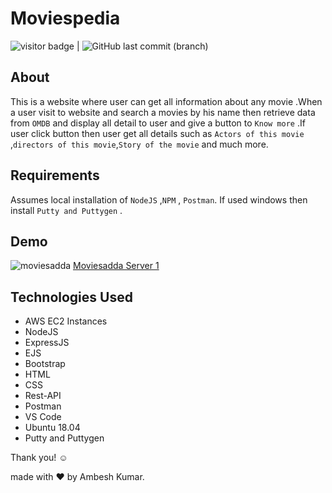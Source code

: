 # Moviespedia
<img src= "https://visitor-badge.laobi.icu/badge?page_id=201851019-iiitv/Movieadda " alt="visitor badge"/> |  ![GitHub last commit (branch)](https://img.shields.io/github/last-commit/201851019-iiitv/Movieadda/main)

## About 

This is a website where user can get all information about any movie .When a user visit to  website and search a movies by his name then  retrieve data from `OMDB` and display all detail to user and give a button to `Know more` .If user click button then user get all details such as `Actors of this movie` ,`directors of this movie`,`Story of the movie` and much more.


## Requirements

Assumes local installation of  `NodeJS` ,`NPM` , `Postman`.
If used windows then install  `Putty and Puttygen` .



## Demo
![moviesadda](https://user-images.githubusercontent.com/48892208/120060763-381d0800-c077-11eb-887a-a190e5594624.gif)
[Moviesadda Server 1]( https://moviesadda.herokuapp.com/)   

## Technologies Used
* AWS EC2 Instances
* NodeJS
* ExpressJS
* EJS
* Bootstrap
* HTML
* CSS
* Rest-API
* Postman
* VS Code
* Ubuntu 18.04
* Putty and Puttygen



Thank you! ☺️

made with ❤️ by Ambesh Kumar.
